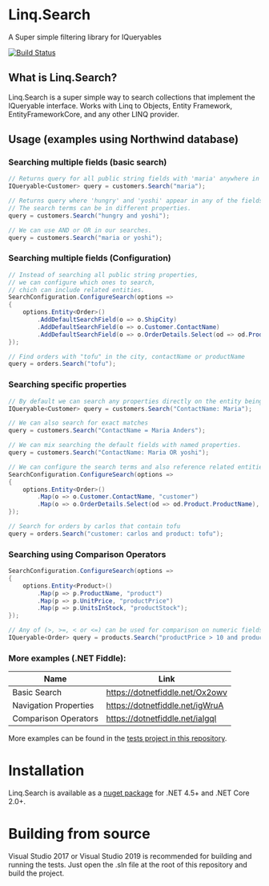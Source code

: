 # Linq.Search

A Super simple filtering library for IQueryables

[![Build Status](https://cityofedmonton.visualstudio.com/CoE%20Utilities/_apis/build/status/Linq.Search?branchName=master)](https://cityofedmonton.visualstudio.com/CoE%20Utilities/_build/latest?definitionId=26&branchName=master)

## What is Linq.Search?

Linq.Search is a super simple way to search collections that implement the IQueryable<T> interface. Works with Linq to Objects, Entity Framework, EntityFrameworkCore, and any other LINQ provider.

## Usage (examples using Northwind database)

### Searching multiple fields (basic search)

```csharp
// Returns query for all public string fields with 'maria' anywhere in the string
IQueryable<Customer> query = customers.Search("maria");

// Returns query where 'hungry' and 'yoshi' appear in any of the fields.
// The search terms can be in different properties.
query = customers.Search("hungry and yoshi");

// We can use AND or OR in our searches.
query = customers.Search("maria or yoshi");
```

### Searching multiple fields (Configuration)

```csharp
// Instead of searching all public string properties,
// we can configure which ones to search,
// chich can include related entities.
SearchConfiguration.ConfigureSearch(options => 
{
    options.Entity<Order>()
        .AddDefaultSearchField(o => o.ShipCity)
        .AddDefaultSearchField(o => o.Customer.ContactName)
        .AddDefaultSearchField(o => o.OrderDetails.Select(od => od.Product.ProductName));
});

// Find orders with "tofu" in the city, contactName or productName
query = orders.Search("tofu");
```

### Searching specific properties

```csharp
// By default we can search any properties directly on the entity being searched
IQueryable<Customer> query = customers.Search("ContactName: Maria");

// We can also search for exact matches
query = customers.Search("ContactName = Maria Anders");

// We can mix searching the default fields with named properties.
query = customers.Search("ContactName: Maria OR yoshi");

// We can configure the search terms and also reference related entities.
SearchConfiguration.ConfigureSearch(options => 
{
    options.Entity<Order>()
        .Map(o => o.Customer.ContactName, "customer")
        .Map(o => o.OrderDetails.Select(od => od.Product.ProductName), "product");
});

// Search for orders by carlos that contain tofu
query = orders.Search("customer: carlos and product: tofu");
```

### Searching using Comparison Operators

```csharp
SearchConfiguration.ConfigureSearch(options => 
{
    options.Entity<Product>()
        .Map(p => p.ProductName, "product")
        .Map(p => p.UnitPrice, "productPrice")
        .Map(p => p.UnitsInStock, "productStock");
});

// Any of (>, >=, < or <=) can be used for comparison on numeric fields
IQueryable<Order> query = products.Search("productPrice > 10 and productStock <= 5");

```

### More examples (.NET Fiddle):
| Name                  | Link                            |
| --------------------- | ------------------------------- |
| Basic Search          | https://dotnetfiddle.net/Ox2owv |
| Navigation Properties | https://dotnetfiddle.net/igWruA |
| Comparison Operators  | https://dotnetfiddle.net/iaIgqI |

More examples can be found in the [tests project in this repository](https://github.com/CityofEdmonton/Linq.Search/tree/master/test/Linq.Search.Specification.Tests/Query).


# Installation

Linq.Search is available as a [nuget package](https://www.nuget.org/packages/Linq.Search/) for .NET 4.5+ and .NET Core 2.0+. 

# Building from source

Visual Studio 2017 or Visual Studio 2019 is recommended for building and running the tests.  Just open the .sln file at the root of this repository and build the project. 